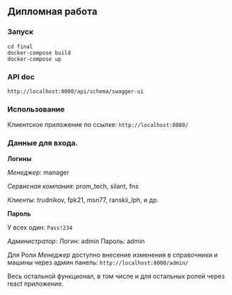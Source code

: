 ## Дипломная работа

### Запуск
```
cd final
docker-compose build
docker-compose up
```
### API doc
`http://localhost:8000/api/schema/swagger-ui`

### Использование
Клиентское приложение по ссылке: `http://localhost:8080/`

### Данные для входа.
**Логины**

*Менеджер*: manager

*Сервисная компания*: prom_tech, silant, fns

*Клиенты*: trudnikov, fpk21, msn77, ranskii_lph, и др.

**Пароль**

У всех один: `Pass!234`

*Администратор*: Логин: admin Пароль: admin

Для Роли *Менеджер* доступно внесение изменения в справочники и машины через админ панель:
`http://localhost:8000/admin/`

Весь остальной функционал, в том числе и для остальных ролей через react приложение.
